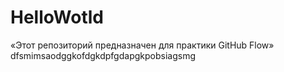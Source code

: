 # HelloWotld
«Этот репозиторий предназначен для практики GitHub Flow»
dfsmimsaodggkofdgkdpfgdapgkpobsiagsmg
